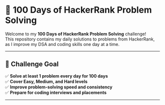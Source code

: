 # 💯 100 Days of HackerRank Problem Solving

Welcome to my **100 Days of HackerRank Problem Solving** challenge!  
This repository contains my daily solutions to problems from HackerRank, as I improve my DSA and coding skills one day at a time.

---

## 📅 Challenge Goal

✅ **Solve at least 1 problem every day for 100 days**  
✅ **Cover Easy, Medium, and Hard levels**  
✅ **Improve problem-solving speed and consistency**  
✅ **Prepare for coding interviews and placements**

---


